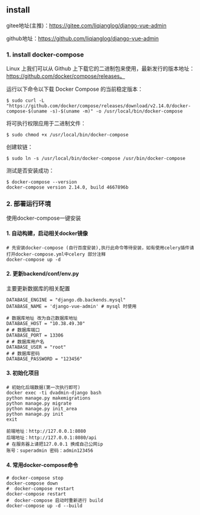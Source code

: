 ## install

gitee地址(主推)：https://gitee.com/liqianglog/django-vue-admin

github地址：https://github.com/liqianglog/django-vue-admin

### 1. install docker-compose

Linux 上我们可以从 Github 上下载它的二进制包来使用，最新发行的版本地址：https://github.com/docker/compose/releases。

运行以下命令以下载 Docker Compose 的当前稳定版本：

```shell
$ sudo curl -L "https://github.com/docker/compose/releases/download/v2.14.0/docker-compose-$(uname -s)-$(uname -m)" -o /usr/local/bin/docker-compose
```

将可执行权限应用于二进制文件：

```shell
$ sudo chmod +x /usr/local/bin/docker-compose
```

创建软链：

```shell
$ sudo ln -s /usr/local/bin/docker-compose /usr/bin/docker-compose
```

测试是否安装成功：

```shell
$ docker-compose --version
docker-compose version 2.14.0, build 4667896b
```

### 2. 部署运行环境

使用docker-compose一键安装

#### 1. 自动构建，启动相关docker镜像

```shell
# 先安装docker-compose (自行百度安装),执行此命令等待安装，如有使用celery插件请打开docker-compose.yml中celery 部分注释
docker-compose up -d
```

#### 2. 更新backend/conf/env.py

主要更新数据库的相关配置

```shell
DATABASE_ENGINE = "django.db.backends.mysql"
DATABASE_NAME = 'django-vue-admin' # mysql 时使用

# 数据库地址 改为自己数据库地址
DATABASE_HOST = "10.38.49.30"
# # 数据库端口
DATABASE_PORT = 13306
# # 数据库用户名
DATABASE_USER = "root"
# # 数据库密码
DATABASE_PASSWORD = "123456"
```

#### 3. 初始化项目

```shell
# 初始化后端数据(第一次执行即可)
docker exec -ti dvadmin-django bash
python manage.py makemigrations 
python manage.py migrate
python manage.py init_area
python manage.py init
exit

前端地址：http://127.0.0.1:8080
后端地址：http://127.0.0.1:8080/api
# 在服务器上请把127.0.0.1 换成自己公网ip
账号：superadmin 密码：admin123456
```

#### 4. 常用docker-compose命令

````shell
# docker-compose stop
docker-compose down
#  docker-compose restart
docker-compose restart
#  docker-compose 启动时重新进行 build
docker-compose up -d --build
````

